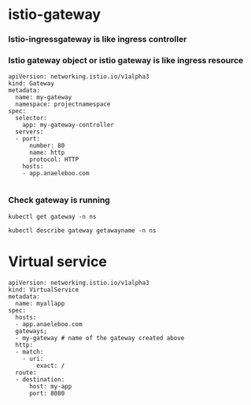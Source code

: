 # istio-gateway
### Istio-ingressgateway is like ingress controller
### Istio gateway object or istio gateway is like ingress resource
```
apiVersion: networking.istio.io/v1alpha3
kind: Gateway
metadata:
  name: my-gateway
  namespace: projectnamespace
spec:
  selector:
    app: my-gateway-controller
  servers:
  - port:
      number: 80
      name: http
      protocol: HTTP
    hosts:
    - app.anaeleboo.com
      
```
### Check gateway is running
```
kubectl get gateway -n ns
```
```
kubectl describe gateway getawayname -n ns
```
# Virtual service
```
apiVersion: networking.istio.io/v1alpha3
kind: VirtualService
metadata:
  name: myallapp
spec:
  hosts:
  - app.anaeleboo.com
  gateways;
  - my-gateway # name of the gateway created above
  http:
  - match:
    - uri:
        exact: /
  route:
  - destination:
      host: my-app
      port: 8080
```
 
  
